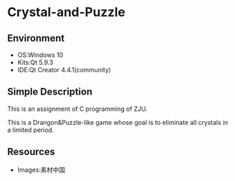 # Crystal-and-Puzzle

## Environment
* OS:Windows 10
* Kits:Qt 5.9.3
* IDE:Qt Creator 4.4.1(community)

## Simple Description
This is an assignment of C programming of ZJU.

This is a Drangon&Puzzle-like game whose goal is to eliminate all crystals in a limited period. 

## Resources
* Images:<a herf = "http://www.sccnn.com/">素材中国</a>
